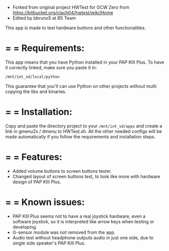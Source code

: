 - Forked from original project HWTest for GCW Zero from https://bitbucket.org/clach04/hwtest/wiki/Home
- Edited by bbruno5 at B5 Team

This app is made to test hardware buttons and other functionalities.

=
= Requirements:
=
This app means that you have Python installed in your PAP KIII Plus. To have it correctly linked, make sure you paste it in:

	/mnt/int_sd/local/python

This guarantee that you'll can use Python on other projects without multi copying the libs and binaries.

=
= Installation:
=
Copy and paste the directory project to your `/mnt/int_sd/apps` and create a link in gmenu2x / dmenu to HWTest.sh.
All the other needed configs will be made automatically if you follow the requirements and installation steps.

=
= Features:
=
- Added volume buttons to screen buttons tester.
- Changed layout of screen buttons test, to look like more with hardware design of PAP KIII Plus.

=
= Known issues:
=
- PAP KIII Plus seems not to have a real joystick hardware, even a software joystick, so it is interpreted like arrow keys when testing or developing.
- G-sensor module was not removed from the app.
- Audio test without headphone outputs audio in just one side, due to single side speaker's PAP KIII Plus.
